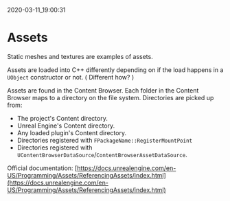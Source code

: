 2020-03-11_19:00:31

# Assets
Static meshes and textures are examples of assets.

Assets are loaded into C++ differently depending on if the load happens in a `UObject` constructor or not.
(
Different how?
)

Assets are found in the Content Browser.
Each folder in the Content Browser maps to a directory on the file system.
Directories are picked up from:
- The project's Content directory.
- Unreal Engine's Content directory.
- Any loaded plugin's Content directory.
- Directories registered with `FPackageName::RegisterMountPoint`
- Directories registered with `UContentBrowserDataSource`/`ContentBrowserAssetDataSource`.


Official documentation: [https://docs.unrealengine.com/en-US/Programming/Assets/ReferencingAssets/index.html](https://docs.unrealengine.com/en-US/Programming/Assets/ReferencingAssets/index.html)